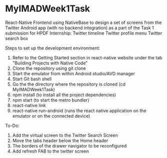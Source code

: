 # MyIMADWeek1Task

React-Native Frontend using NativeBase to design a set of screens from the Twitter Android app (with no backend integration) as a part of the Task 1 submission for HPDF Internship:
Twitter timeline
Twitter profile menu
Twitter search box

Steps to set up the development environment:

1. Refer to the Getting Started section in react-native website under the tab "Building Projects with Native Code"
2. Clone the repository using git clone
3. Start the emulator from within Android studio/AVD manager
4. Start Git bash shell
5. Go the the directory where the repository is cloned (cd MyIMADWeek1Task)
6. npm install (to install all the project dependencies)
7. npm start (to start the metro bundler)
8. react-native link
9. react-native run-android (runs the react native application on the emulator or on the connected device)

To-Do:

1. Add the virtual screen to the Twitter Search Screen
2. Move the tabs header below the Home header
3. The borders of the drawer navigator to be reconfigured
4. Add refresh FAB to the twitter screen

